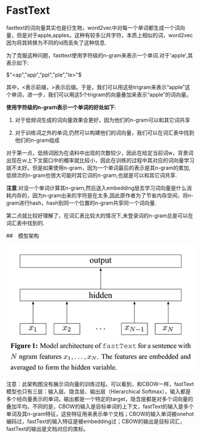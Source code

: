 # FastText 

fasttext的词向量其实也是衍生物，word2vec中对每一个单词都生成一个词向量，但是对于apple,apples，这种有较多公共字符，本质上相似的词，word2vec因为将其转换为不同的id而丢失了这种信息.

为了克服这种问题，fasttext使用字符级的n-gram来表示一个单词.对于'apple',其表示如下:

$"<ap","app","ppl","ple","le>"$

其中，<表示前缀，>表示后缀。于是，我们可以用这些trigram来表示“apple”这个单词，进一步，我们可以用这5个trigram的向量叠加来表示“apple”的词向量。

**使用字符级的n-graｍ表示一个单词的好处如下**:

1. 对于低频词生成的词向量效果会更好，因为他们的n-gram可以和其它词共享

2. 对于训练词之外的单词,仍然可以构建他们的词向量，我们可以在词汇表中找到他们的n-gram组成

对于第一点，低频词因为在语料中出现的次数较少，因此在给定当前词w，背景词出现在ｗ上下文窗口中的概率就比较小，因此在训练的过程中其对应的词向量学习就不太好。但是如果使用n-gram，因为一个单词最后的表示是其n-gram的累加,低频次的n-gram也很大可能时其它词的n-graｍ,也就是可以和其它词共享.

**注意**:对没一个单词计算其n-graｍ,然后送入embedding层去学习词向量是什么消耗内存的，因为n-gram出来的字符是在太多,因此原作者为了节省内存空间，将n-gram进行hash，hash到同一个位置的n-gram共享同一个词向量.

第二点就比较好理解了，在词汇表比较大的情况下,未登录词的n-gram总是可以在词汇表中找到的.



##　模型架构

![](../image/fasttext.jpg)    

注意：此架构图没有展示词向量的训练过程。可以看到，和CBOW一样，fastText模型也只有三层：输入层、隐含层、输出层（Hierarchical Softmax），输入都是多个经向量表示的单词，输出都是一个特定的target，隐含层都是对多个词向量的叠加平均。不同的是，CBOW的输入是目标单词的上下文，fastText的输入是多个单词及其n-gram特征，这些特征用来表示单个文档；CBOW的输入单词被onehot编码过，fastText的输入特征是被embedding过；CBOW的输出是目标词汇，fastText的输出是文档对应的类标。



  